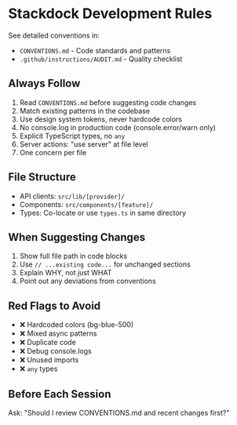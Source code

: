 # Stackdock Development Rules

See detailed conventions in:
- `CONVENTIONS.md` - Code standards and patterns
- `.github/instructions/AUDIT.md` - Quality checklist

## Always Follow
1. Read `CONVENTIONS.md` before suggesting code changes
2. Match existing patterns in the codebase
3. Use design system tokens, never hardcode colors
4. No console.log in production code (console.error/warn only)
5. Explicit TypeScript types, no `any`
6. Server actions: "use server" at file level
7. One concern per file

## File Structure
- API clients: `src/lib/[provider]/`
- Components: `src/components/[feature]/`
- Types: Co-locate or use `types.ts` in same directory

## When Suggesting Changes
1. Show full file path in code blocks
2. Use `// ...existing code...` for unchanged sections
3. Explain WHY, not just WHAT
4. Point out any deviations from conventions

## Red Flags to Avoid
- ❌ Hardcoded colors (bg-blue-500)
- ❌ Mixed async patterns
- ❌ Duplicate code
- ❌ Debug console.logs
- ❌ Unused imports
- ❌ `any` types

## Before Each Session
Ask: "Should I review CONVENTIONS.md and recent changes first?"
